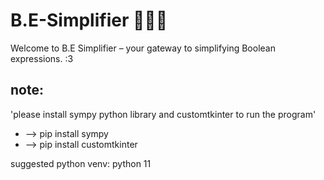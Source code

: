 # B.E-Simplifier 🌈🎨✨
 Welcome to B.E Simplifier – your gateway to simplifying Boolean expressions. :3

## note: 
'please install sympy python library and customtkinter to run the program'

- --> pip install sympy
- --> pip install customtkinter 

suggested python venv: python 11


